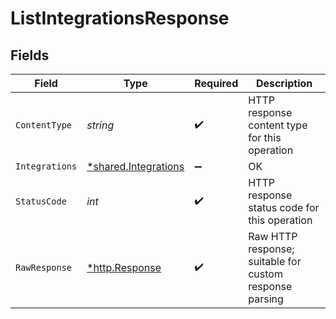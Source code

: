 # ListIntegrationsResponse


## Fields

| Field                                                              | Type                                                               | Required                                                           | Description                                                        |
| ------------------------------------------------------------------ | ------------------------------------------------------------------ | ------------------------------------------------------------------ | ------------------------------------------------------------------ |
| `ContentType`                                                      | *string*                                                           | :heavy_check_mark:                                                 | HTTP response content type for this operation                      |
| `Integrations`                                                     | [*shared.Integrations](../../../pkg/models/shared/integrations.md) | :heavy_minus_sign:                                                 | OK                                                                 |
| `StatusCode`                                                       | *int*                                                              | :heavy_check_mark:                                                 | HTTP response status code for this operation                       |
| `RawResponse`                                                      | [*http.Response](https://pkg.go.dev/net/http#Response)             | :heavy_check_mark:                                                 | Raw HTTP response; suitable for custom response parsing            |